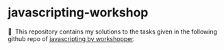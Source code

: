 # javascripting-workshop


:pushpin: &nbsp;This repository contains my solutions to the tasks given in the following github repo of [javascripting by workshopper](https://github.com/workshopper/javascripting).
